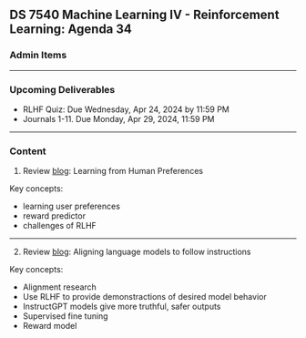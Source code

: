 ## DS 7540 Machine Learning IV - Reinforcement Learning: Agenda 34


### Admin Items
  

  
---

### Upcoming Deliverables

- RLHF Quiz: Due Wednesday, Apr 24, 2024 by 11:59 PM 
- Journals 1-11. Due Monday, Apr 29, 2024, 11:59 PM

---

### Content

1. Review [blog](https://openai.com/research/learning-from-human-preferences): Learning from Human Preferences

Key concepts:
  - learning user preferences
  - reward predictor
  - challenges of RLHF
    
---

2. Review [blog](https://openai.com/research/instruction-following): Aligning language models to follow instructions

Key concepts:
  - Alignment research
  - Use RLHF to provide demonstractions of desired model behavior
  - InstructGPT models give more truthful, safer outputs
  - Supervised fine tuning
  - Reward model
 

